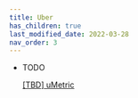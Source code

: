 ```yaml
---
title: Uber
has_children: true
last_modified_date: 2022-03-28
nav_order: 3
---
```


- TODO

  [[TBD] uMetric](https://eng.uber.com/umetric/)